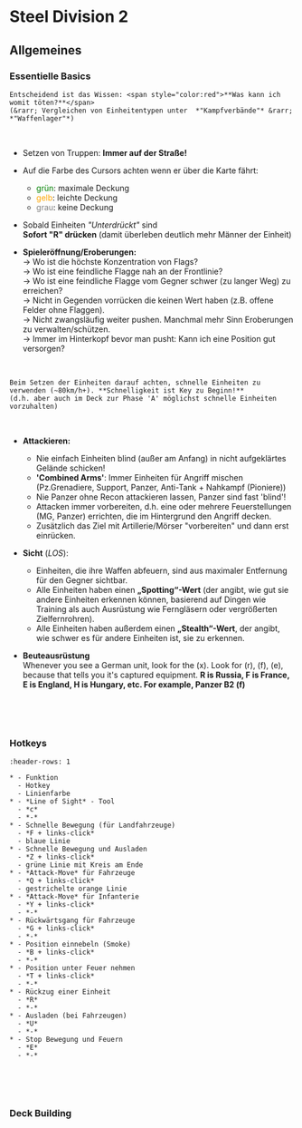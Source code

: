 # Steel Division 2

## Allgemeines

### Essentielle Basics

```{important}
Entscheidend ist das Wissen: <span style="color:red">**Was kann ich womit töten?**</span>  
(&rarr; Vergleichen von Einheitentypen unter  *"Kampfverbände"* &rarr; *"Waffenlager"*)
```

&nbsp;

- Setzen von Truppen: **Immer auf der Straße!**  
- Auf die Farbe des Cursors achten wenn er über die Karte fährt:  
    - <span style="color:green">grün</span>: maximale Deckung  
    - <span style="color:orange">gelb</span>: leichte Deckung  
    - <span style="color:gray">grau</span>: keine Deckung  

- Sobald Einheiten *"Unterdrückt"* sind  
  **Sofort "R" drücken** (damit überleben deutlich mehr Männer der Einheit)  
- **Spieleröffnung/Eroberungen:**  
  &rarr; Wo ist die höchste Konzentration von Flags?  
  &rarr; Wo ist eine feindliche Flagge nah an der Frontlinie?  
  &rarr; Wo ist eine feindliche Flagge vom Gegner schwer (zu langer Weg) zu erreichen?  
  &rarr; Nicht in Gegenden vorrücken die keinen Wert haben (z.B. offene Felder ohne Flaggen).  
  &rarr; Nicht zwangsläufig weiter pushen. Manchmal mehr Sinn Eroberungen zu verwalten/schützen.  
  &rarr; Immer im Hinterkopf bevor man pusht: Kann ich eine Position gut versorgen?  

&nbsp;

```{tip}
Beim Setzen der Einheiten darauf achten, schnelle Einheiten zu verwenden (~80km/h+). **Schnelligkeit ist Key zu Beginn!**  
(d.h. aber auch im Deck zur Phase 'A' möglichst schnelle Einheiten vorzuhalten)  
```

&nbsp;
   
- **Attackieren:**  
   - Nie einfach Einheiten blind (außer am Anfang) in nicht aufgeklärtes Gelände schicken!  
   - **'Combined Arms'**: Immer Einheiten für Angriff mischen (Pz.Grenadiere, Support, Panzer, Anti-Tank + Nahkampf (Pioniere))  
   - Nie Panzer ohne Recon attackieren lassen, Panzer sind fast 'blind'!  
   - Attacken immer vorbereiten, d.h. eine oder mehrere Feuerstellungen (MG, Panzer) errichten, die im Hintergrund den Angriff decken.  
   - Zusätzlich das Ziel mit Artillerie/Mörser "vorbereiten" und dann erst einrücken.  
  
- **Sicht** (*LOS*):  
   - Einheiten, die ihre Waffen abfeuern, sind aus maximaler Entfernung für den Gegner sichtbar.  
   - Alle Einheiten haben einen **„Spotting“-Wert** (der angibt, wie gut sie andere Einheiten erkennen können, basierend auf Dingen wie Training als auch Ausrüstung wie Ferngläsern oder vergrößerten Zielfernrohren).  
   - Alle Einheiten haben außerdem einen **„Stealth“-Wert**, der angibt, wie schwer es für andere Einheiten ist, sie zu erkennen.  
  
- **Beuteausrüstung**  
  Whenever you see a German unit, look for the (x). Look for (r), (f), (e), because that tells you it's captured equipment. **R is Russia, F is France, E is England, H is Hungary, etc. For example, Panzer B2 (f)**
  
&nbsp;

&nbsp;
  
### Hotkeys
  
```{list-table}
:header-rows: 1

* - Funktion
  - Hotkey
  - Linienfarbe
* - *Line of Sight* - Tool
  - *c*
  - *-*
* - Schnelle Bewegung (für Landfahrzeuge)
  - *F + links-click*
  - blaue Linie
* - Schnelle Bewegung und Ausladen
  - *Z + links-click*
  - grüne Linie mit Kreis am Ende
* - *Attack-Move* für Fahrzeuge
  - *Q + links-click*
  - gestrichelte orange Linie
* - *Attack-Move* für Infanterie
  - *Y + links-click*
  - *-*
* - Rückwärtsgang für Fahrzeuge
  - *G + links-click*
  - *-*
* - Position einnebeln (Smoke)
  - *B + links-click*
  - *-*
* - Position unter Feuer nehmen
  - *T + links-click*
  - *-*
* - Rückzug einer Einheit
  - *R*
  - *-*
* - Ausladen (bei Fahrzeugen)
  - *U*
  - *-*
* - Stop Bewegung und Feuern
  - *E*
  - *-*
```  

&nbsp;

&nbsp;
  
### Deck Building